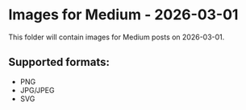 # Images for Medium - 2026-03-01

This folder will contain images for Medium posts on 2026-03-01.

## Supported formats:
- PNG
- JPG/JPEG
- SVG
